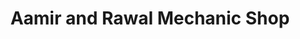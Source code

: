 ---
title: "Aamir and Rawal Mechanic Shop"
url: /karachi/aamir-and-rawal-mechanic-shop/
shop: car repair
---